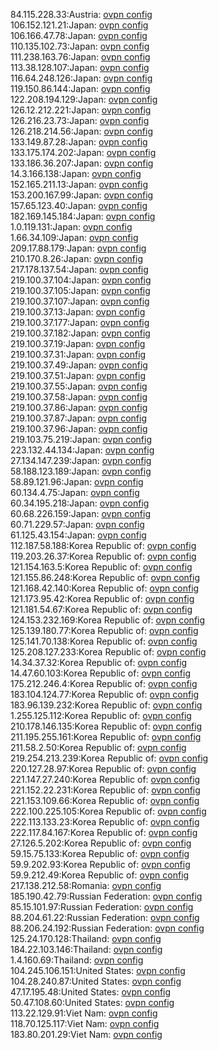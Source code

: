 84.115.228.33:Austria: [ovpn config](vpn/84_115_228_33.ovpn)  
106.152.121.21:Japan: [ovpn config](vpn/106_152_121_21.ovpn)  
106.166.47.78:Japan: [ovpn config](vpn/106_166_47_78.ovpn)  
110.135.102.73:Japan: [ovpn config](vpn/110_135_102_73.ovpn)  
111.238.163.76:Japan: [ovpn config](vpn/111_238_163_76.ovpn)  
113.38.128.107:Japan: [ovpn config](vpn/113_38_128_107.ovpn)  
116.64.248.126:Japan: [ovpn config](vpn/116_64_248_126.ovpn)  
119.150.86.144:Japan: [ovpn config](vpn/119_150_86_144.ovpn)  
122.208.194.129:Japan: [ovpn config](vpn/122_208_194_129.ovpn)  
126.12.212.221:Japan: [ovpn config](vpn/126_12_212_221.ovpn)  
126.216.23.73:Japan: [ovpn config](vpn/126_216_23_73.ovpn)  
126.218.214.56:Japan: [ovpn config](vpn/126_218_214_56.ovpn)  
133.149.87.28:Japan: [ovpn config](vpn/133_149_87_28.ovpn)  
133.175.174.202:Japan: [ovpn config](vpn/133_175_174_202.ovpn)  
133.186.36.207:Japan: [ovpn config](vpn/133_186_36_207.ovpn)  
14.3.166.138:Japan: [ovpn config](vpn/14_3_166_138.ovpn)  
152.165.211.13:Japan: [ovpn config](vpn/152_165_211_13.ovpn)  
153.200.167.99:Japan: [ovpn config](vpn/153_200_167_99.ovpn)  
157.65.123.40:Japan: [ovpn config](vpn/157_65_123_40.ovpn)  
182.169.145.184:Japan: [ovpn config](vpn/182_169_145_184.ovpn)  
1.0.119.131:Japan: [ovpn config](vpn/1_0_119_131.ovpn)  
1.66.34.109:Japan: [ovpn config](vpn/1_66_34_109.ovpn)  
209.17.88.179:Japan: [ovpn config](vpn/209_17_88_179.ovpn)  
210.170.8.26:Japan: [ovpn config](vpn/210_170_8_26.ovpn)  
217.178.137.54:Japan: [ovpn config](vpn/217_178_137_54.ovpn)  
219.100.37.104:Japan: [ovpn config](vpn/219_100_37_104.ovpn)  
219.100.37.105:Japan: [ovpn config](vpn/219_100_37_105.ovpn)  
219.100.37.107:Japan: [ovpn config](vpn/219_100_37_107.ovpn)  
219.100.37.13:Japan: [ovpn config](vpn/219_100_37_13.ovpn)  
219.100.37.177:Japan: [ovpn config](vpn/219_100_37_177.ovpn)  
219.100.37.182:Japan: [ovpn config](vpn/219_100_37_182.ovpn)  
219.100.37.19:Japan: [ovpn config](vpn/219_100_37_19.ovpn)  
219.100.37.31:Japan: [ovpn config](vpn/219_100_37_31.ovpn)  
219.100.37.49:Japan: [ovpn config](vpn/219_100_37_49.ovpn)  
219.100.37.51:Japan: [ovpn config](vpn/219_100_37_51.ovpn)  
219.100.37.55:Japan: [ovpn config](vpn/219_100_37_55.ovpn)  
219.100.37.58:Japan: [ovpn config](vpn/219_100_37_58.ovpn)  
219.100.37.86:Japan: [ovpn config](vpn/219_100_37_86.ovpn)  
219.100.37.87:Japan: [ovpn config](vpn/219_100_37_87.ovpn)  
219.100.37.96:Japan: [ovpn config](vpn/219_100_37_96.ovpn)  
219.103.75.219:Japan: [ovpn config](vpn/219_103_75_219.ovpn)  
223.132.44.134:Japan: [ovpn config](vpn/223_132_44_134.ovpn)  
27.134.147.239:Japan: [ovpn config](vpn/27_134_147_239.ovpn)  
58.188.123.189:Japan: [ovpn config](vpn/58_188_123_189.ovpn)  
58.89.121.96:Japan: [ovpn config](vpn/58_89_121_96.ovpn)  
60.134.4.75:Japan: [ovpn config](vpn/60_134_4_75.ovpn)  
60.34.195.218:Japan: [ovpn config](vpn/60_34_195_218.ovpn)  
60.68.226.159:Japan: [ovpn config](vpn/60_68_226_159.ovpn)  
60.71.229.57:Japan: [ovpn config](vpn/60_71_229_57.ovpn)  
61.125.43.154:Japan: [ovpn config](vpn/61_125_43_154.ovpn)  
112.187.58.188:Korea Republic of: [ovpn config](vpn/112_187_58_188.ovpn)  
119.203.26.37:Korea Republic of: [ovpn config](vpn/119_203_26_37.ovpn)  
121.154.163.5:Korea Republic of: [ovpn config](vpn/121_154_163_5.ovpn)  
121.155.86.248:Korea Republic of: [ovpn config](vpn/121_155_86_248.ovpn)  
121.168.42.140:Korea Republic of: [ovpn config](vpn/121_168_42_140.ovpn)  
121.173.95.42:Korea Republic of: [ovpn config](vpn/121_173_95_42.ovpn)  
121.181.54.67:Korea Republic of: [ovpn config](vpn/121_181_54_67.ovpn)  
124.153.232.169:Korea Republic of: [ovpn config](vpn/124_153_232_169.ovpn)  
125.139.180.77:Korea Republic of: [ovpn config](vpn/125_139_180_77.ovpn)  
125.141.70.138:Korea Republic of: [ovpn config](vpn/125_141_70_138.ovpn)  
125.208.127.233:Korea Republic of: [ovpn config](vpn/125_208_127_233.ovpn)  
14.34.37.32:Korea Republic of: [ovpn config](vpn/14_34_37_32.ovpn)  
14.47.60.103:Korea Republic of: [ovpn config](vpn/14_47_60_103.ovpn)  
175.212.246.4:Korea Republic of: [ovpn config](vpn/175_212_246_4.ovpn)  
183.104.124.77:Korea Republic of: [ovpn config](vpn/183_104_124_77.ovpn)  
183.96.139.232:Korea Republic of: [ovpn config](vpn/183_96_139_232.ovpn)  
1.255.125.112:Korea Republic of: [ovpn config](vpn/1_255_125_112.ovpn)  
210.178.146.135:Korea Republic of: [ovpn config](vpn/210_178_146_135.ovpn)  
211.195.255.161:Korea Republic of: [ovpn config](vpn/211_195_255_161.ovpn)  
211.58.2.50:Korea Republic of: [ovpn config](vpn/211_58_2_50.ovpn)  
219.254.213.239:Korea Republic of: [ovpn config](vpn/219_254_213_239.ovpn)  
220.127.28.97:Korea Republic of: [ovpn config](vpn/220_127_28_97.ovpn)  
221.147.27.240:Korea Republic of: [ovpn config](vpn/221_147_27_240.ovpn)  
221.152.22.231:Korea Republic of: [ovpn config](vpn/221_152_22_231.ovpn)  
221.153.109.66:Korea Republic of: [ovpn config](vpn/221_153_109_66.ovpn)  
222.100.225.105:Korea Republic of: [ovpn config](vpn/222_100_225_105.ovpn)  
222.113.133.23:Korea Republic of: [ovpn config](vpn/222_113_133_23.ovpn)  
222.117.84.167:Korea Republic of: [ovpn config](vpn/222_117_84_167.ovpn)  
27.126.5.202:Korea Republic of: [ovpn config](vpn/27_126_5_202.ovpn)  
59.15.75.133:Korea Republic of: [ovpn config](vpn/59_15_75_133.ovpn)  
59.9.202.93:Korea Republic of: [ovpn config](vpn/59_9_202_93.ovpn)  
59.9.212.49:Korea Republic of: [ovpn config](vpn/59_9_212_49.ovpn)  
217.138.212.58:Romania: [ovpn config](vpn/217_138_212_58.ovpn)  
185.190.42.79:Russian Federation: [ovpn config](vpn/185_190_42_79.ovpn)  
85.15.101.97:Russian Federation: [ovpn config](vpn/85_15_101_97.ovpn)  
88.204.61.22:Russian Federation: [ovpn config](vpn/88_204_61_22.ovpn)  
88.206.24.192:Russian Federation: [ovpn config](vpn/88_206_24_192.ovpn)  
125.24.170.128:Thailand: [ovpn config](vpn/125_24_170_128.ovpn)  
184.22.103.146:Thailand: [ovpn config](vpn/184_22_103_146.ovpn)  
1.4.160.69:Thailand: [ovpn config](vpn/1_4_160_69.ovpn)  
104.245.106.151:United States: [ovpn config](vpn/104_245_106_151.ovpn)  
104.28.240.87:United States: [ovpn config](vpn/104_28_240_87.ovpn)  
47.17.195.48:United States: [ovpn config](vpn/47_17_195_48.ovpn)  
50.47.108.60:United States: [ovpn config](vpn/50_47_108_60.ovpn)  
113.22.129.91:Viet Nam: [ovpn config](vpn/113_22_129_91.ovpn)  
118.70.125.117:Viet Nam: [ovpn config](vpn/118_70_125_117.ovpn)  
183.80.201.29:Viet Nam: [ovpn config](vpn/183_80_201_29.ovpn)  
